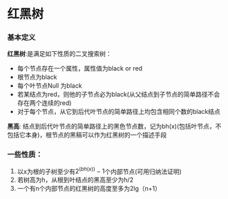 # 红黑树
### 基本定义
**红黑树**:是满足如下性质的二叉搜索树：
* 每个节点存在一个属性，属性值为black or red
* 根节点为black
* 每个叶节点Null 为black
* 若某结点为red，则他的子节点必为black(从父结点到子节点的简单路径不会存在两个连续的red)
* 对于每个节点，从它到后代叶节点的简单路径上均包含相同个数的black结点

**黑高**: 结点到后代叶节点的简单路径上的黑色节点数，记为bh(x)(包括叶节点，不包括它本身)，根节点的黑稿可以作为红黑树的一个描述手段

### 一些性质：
1. 以x为根的子树至少有$2^(bh(x))-1$个内部节点(可用归纳法证明)
2. 若树高为h，从根到叶结点的黑高至少为h/2
3.  一个有n个内部节点的红黑树的高度至多为2lg（n+1）